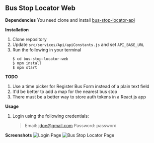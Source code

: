 
## Bus Stop Locator Web

**Dependencies**
You need clone and install [bus-stop-locator-api](https://github.com/vondich/bus-stop-locator-api)

**Installation**
1. Clone repository
2. Update `src/services/Api/apiConstants.js` and set `API_BASE_URL` 
3. Run the following in your terminal
    ```
    $ cd bus-stop-locator-web
    $ npm install
    $ npm start
    ```

**TODO**
 1. Use a time picker for Register Bus Form instead of a plain text field
 2. It'd be better to add a map for the nearest bus stop
 3. There must be a better way to store auth tokens in a React.js app

**Usage**
1. Login using the following credentials:
    > Email: jdoe@gmail.com
    > Password: password

**Screenshots**
![Login Page](https://vondich-github.s3-ap-southeast-1.amazonaws.com/bus-stop-locator-web-login.png)
![Bus Stop Locator Page](https://vondich-github.s3-ap-southeast-1.amazonaws.com/bus-stop-locator-web-nearest.png)